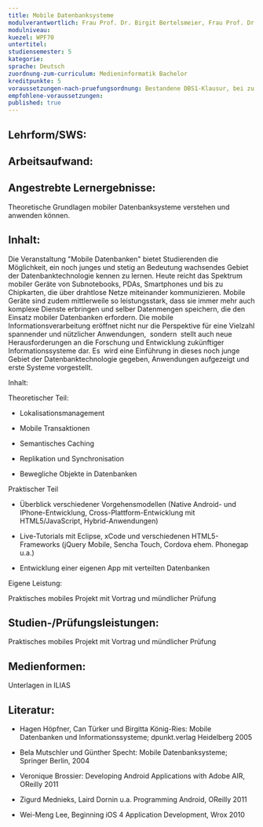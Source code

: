 ```yaml
---
title: Mobile Datenbanksysteme
modulverantwortlich: Frau Prof. Dr. Birgit Bertelsmeier, Frau Prof. Dr. Heide Faeskorn-Woyke, Herr Damian Gawenda, Herr M.Sc. Andre Kasper
modulniveau:
kuezel: WPF70
untertitel:
studiensemester: 5
kategorie:
sprache: Deutsch
zuordnung-zum-curriculum: Medieninformatik Bachelor
kreditpunkte: 5
voraussetzungen-nach-pruefungsordnung: Bestandene DBS1-Klausur, bei zu vielen Anmeldungen wird über die DB-Note entschieden. Eigenes Smartphone wünschenswert, aber nicht notwendig. Notfalls kann auch über eine Simulation implementiert werden. Der erste Termin ist am 4.10.12 ab 9:00 in Raum 2.224.
empfohlene-voraussetzungen: 
published: true
---
```


## Lehrform/SWS:


## Arbeitsaufwand:

## Angestrebte Lernergebnisse:
Theoretische Grundlagen mobiler Datenbanksysteme verstehen und anwenden können.

## Inhalt:
Die Veranstaltung "Mobile Datenbanken" bietet Studierenden die Möglichkeit, ein noch junges und stetig an Bedeutung wachsendes Gebiet der Datenbanktechnologie kennen zu lernen. Heute reicht das Spektrum mobiler Geräte von Subnotebooks, PDAs, Smartphones und bis zu Chipkarten, die über drahtlose Netze miteinander kommunizieren. Mobile Geräte sind zudem mittlerweile so leistungsstark, dass sie immer mehr auch komplexe Dienste erbringen und selber Datenmengen speichern, die den Einsatz mobiler Datenbanken erfordern. Die mobile Informationsverarbeitung eröffnet nicht nur die Perspektive für eine Vielzahl spannender und nützlicher Anwendungen,  sondern  stellt auch neue Herausforderungen an die Forschung und Entwicklung zukünftiger Informationssysteme dar. Es  wird eine Einführung in dieses noch junge Gebiet der Datenbanktechnologie gegeben, Anwendungen aufgezeigt und erste Systeme vorgestellt.  


Inhalt:  


Theoretischer Teil:  




- Lokalisationsmanagement

- Mobile Transaktionen

- Semantisches Caching

- Replikation und Synchronisation

- Bewegliche Objekte in Datenbanken



Praktischer Teil  




- Überblick verschiedener Vorgehensmodellen (Native Android- und IPhone-Entwicklung, Cross-Plattform-Entwicklung mit HTML5/JavaScript, Hybrid-Anwendungen)

- Live-Tutorials mit Eclipse, xCode und verschiedenen HTML5-Frameworks (jQuery Mobile, Sencha Touch, Cordova ehem. Phonegap u.a.)

- Entwicklung einer eigenen App mit verteilten Datenbanken



Eigene Leistung:  


Praktisches mobiles Projekt mit Vortrag und mündlicher Prüfung

## Studien-/Prüfungsleistungen:
Praktisches mobiles Projekt mit Vortrag und mündlicher Prüfung

## Medienformen:
Unterlagen in ILIAS

## Literatur:
- Hagen Höpfner, Can Türker und Birgitta König-Ries: Mobile Datenbanken und Informationssysteme; dpunkt.verlag Heidelberg 2005

- Bela Mutschler und Günther Specht: Mobile Datenbanksysteme; Springer Berlin, 2004

- Veronique Brossier: Developing Android Applications with Adobe AIR, OReilly 2011

- Zigurd Mednieks, Laird Dornin u.a. Programming Android, OReilly 2011

- Wei-Meng Lee, Beginning iOS 4 Application Development, Wrox 2010


